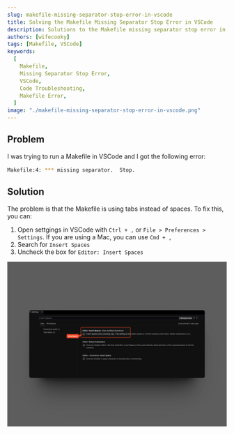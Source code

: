 ```yaml
---
slug: makefile-missing-separator-stop-error-in-vscode
title: Solving the Makefile Missing Separator Stop Error in VSCode
description: Solutions to the Makefile missing separator stop error in VSCode.
authors: [wifecooky]
tags: [Makefile, VSCode]
keywords:
  [
    Makefile,
    Missing Separator Stop Error,
    VSCode,
    Code Troubleshooting,
    Makefile Error,
  ]
image: "./makefile-missing-separator-stop-error-in-vscode.png"
---
```


## Problem

I was trying to run a Makefile in VSCode and I got the following error:

```bash
Makefile:4: *** missing separator.  Stop.
```

## Solution

The problem is that the Makefile is using tabs instead of spaces. To fix this, you can:

1. Open settgings in VSCode with `Ctrl + ,` or `File > Preferences > Settings`. If you are using a Mac, you can use `Cmd + ,`
2. Search for `Insert Spaces`
3. Uncheck the box for `Editor: Insert Spaces`

![img](makefile-missing-separator-stop-error-in-vscode.png)

